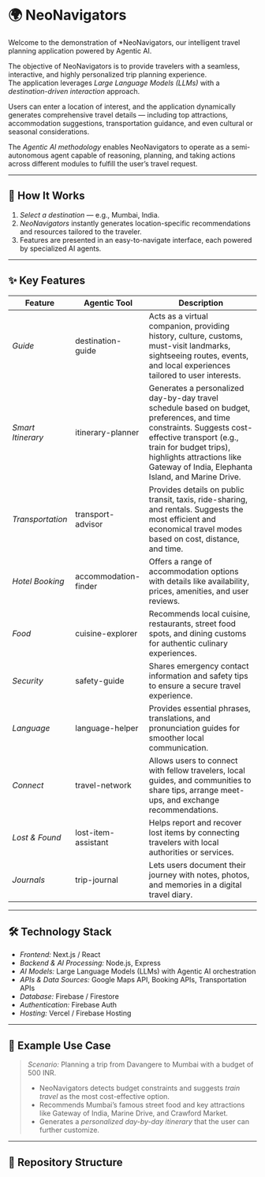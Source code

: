 # 🌍 NeoNavigators

Welcome to the demonstration of *NeoNavigators, our intelligent travel planning application powered by Agentic AI.

The objective of NeoNavigators is to provide travelers with a seamless, interactive, and highly personalized trip planning experience.  
The application leverages *Large Language Models (LLMs)* with a *destination-driven interaction* approach.  

Users can enter a location of interest, and the application dynamically generates comprehensive travel details — including top attractions, accommodation suggestions, transportation guidance, and even cultural or seasonal considerations.

The *Agentic AI methodology* enables NeoNavigators to operate as a semi-autonomous agent capable of reasoning, planning, and taking actions across different modules to fulfill the user’s travel request.

---

## 🚀 How It Works

1. *Select a destination* — e.g., Mumbai, India.  
2. *NeoNavigators* instantly generates location-specific recommendations and resources tailored to the traveler.  
3. Features are presented in an easy-to-navigate interface, each powered by specialized AI agents.

---

## ✨ Key Features

| Feature            | Agentic Tool        | Description |
|--------------------|--------------------|-------------|
| *Guide* | destination-guide | Acts as a virtual companion, providing history, culture, customs, must-visit landmarks, sightseeing routes, events, and local experiences tailored to user interests. |
| *Smart Itinerary* | itinerary-planner | Generates a personalized day-by-day travel schedule based on budget, preferences, and time constraints. Suggests cost-effective transport (e.g., train for budget trips), highlights attractions like Gateway of India, Elephanta Island, and Marine Drive. |
| *Transportation* | transport-advisor | Provides details on public transit, taxis, ride-sharing, and rentals. Suggests the most efficient and economical travel modes based on cost, distance, and time. |
| *Hotel Booking* | accommodation-finder | Offers a range of accommodation options with details like availability, prices, amenities, and user reviews. |
| *Food* | cuisine-explorer | Recommends local cuisine, restaurants, street food spots, and dining customs for authentic culinary experiences. |
| *Security* | safety-guide | Shares emergency contact information and safety tips to ensure a secure travel experience. |
| *Language* | language-helper | Provides essential phrases, translations, and pronunciation guides for smoother local communication. |
| *Connect* | travel-network | Allows users to connect with fellow travelers, local guides, and communities to share tips, arrange meet-ups, and exchange recommendations. |
| *Lost & Found* | lost-item-assistant | Helps report and recover lost items by connecting travelers with local authorities or services. |
| *Journals* | trip-journal | Lets users document their journey with notes, photos, and memories in a digital travel diary. |

---

## 🛠 Technology Stack

- *Frontend:* Next.js / React
- *Backend & AI Processing:* Node.js, Express
- *AI Models:* Large Language Models (LLMs) with Agentic AI orchestration
- *APIs & Data Sources:* Google Maps API, Booking APIs, Transportation APIs
- *Database:* Firebase / Firestore
- *Authentication:* Firebase Auth
- *Hosting:* Vercel / Firebase Hosting

---

## 📸 Example Use Case

> *Scenario:* Planning a trip from Davangere to Mumbai with a budget of 500 INR.  
> - NeoNavigators detects budget constraints and suggests *train travel* as the most cost-effective option.  
> - Recommends Mumbai’s famous street food and key attractions like Gateway of India, Marine Drive, and Crawford Market.  
> - Generates a *personalized day-by-day itinerary* that the user can further customize.

---

## 📂 Repository Structure


